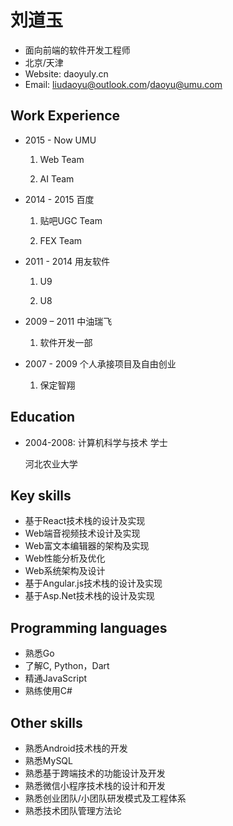 刘道玉
==========
- 面向前端的软件开发工程师
- 北京/天津
- Website: daoyuly.cn
- Email: liudaoyu@outlook.com/daoyu@umu.com

Work Experience
-----------

- 2015 - Now UMU

    1. Web Team

    2. AI Team

- 2014 - 2015 百度

    1. 贴吧UGC Team

    2. FEX Team

- 2011 - 2014 用友软件

    1. U9

    2. U8

- 2009 – 2011 中油瑞飞
    
    1. 软件开发一部

- 2007 - 2009 个人承接项目及自由创业

    1. 保定智翔
	
Education
----------
- 2004-2008: 计算机科学与技术 学士

    河北农业大学

Key skills
--------
- 基于React技术栈的设计及实现
- Web端音视频技术设计及实现
- Web富文本编辑器的架构及实现
- Web性能分析及优化
- Web系统架构及设计
- 基于Angular.js技术栈的设计及实现
- 基于Asp.Net技术栈的设计及实现

Programming languages
---------------------
- 熟悉Go
- 了解C, Python，Dart
- 精通JavaScript
- 熟练使用C#

Other skills
-----------
- 熟悉Android技术栈的开发
- 熟悉MySQL
- 熟悉基于跨端技术的功能设计及开发
- 熟悉微信小程序技术栈的设计和开发
- 熟悉创业团队/小团队研发模式及工程体系
- 熟悉技术团队管理方法论